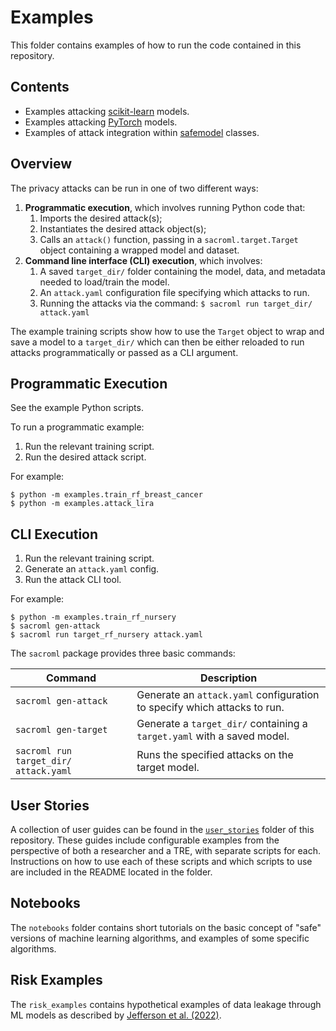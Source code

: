 # Examples

This folder contains examples of how to run the code contained in this repository.

## Contents

* Examples attacking [scikit-learn](sklearn) models.
* Examples attacking [PyTorch](pytorch) models.
* Examples of attack integration within [safemodel](safemodel) classes.

## Overview

The privacy attacks can be run in one of two different ways:
1. **Programmatic execution**, which involves running Python code that:
    1. Imports the desired attack(s);
    2. Instantiates the desired attack object(s);
    3. Calls an `attack()` function, passing in a `sacroml.target.Target` object containing a wrapped model and dataset.
2. **Command line interface (CLI) execution**, which involves:
    1. A saved `target_dir/` folder containing the model, data, and metadata needed to load/train the model.
    2. An `attack.yaml` configuration file specifying which attacks to run.
    3. Running the attacks via the command: `$ sacroml run target_dir/ attack.yaml`

The example training scripts show how to use the `Target` object to wrap and save a model to a `target_dir/` which can then be either reloaded to run attacks programmatically or passed as a CLI argument.

## Programmatic Execution

See the example Python scripts.

To run a programmatic example:
1. Run the relevant training script.
2. Run the desired attack script.

For example:
```
$ python -m examples.train_rf_breast_cancer
$ python -m examples.attack_lira
```

## CLI Execution

1. Run the relevant training script.
2. Generate an `attack.yaml` config.
3. Run the attack CLI tool.

For example:
```
$ python -m examples.train_rf_nursery
$ sacroml gen-attack
$ sacroml run target_rf_nursery attack.yaml
```

The `sacroml` package provides three basic commands:

| Command | Description |
| ------- | ----------- |
| `sacroml gen-attack` | Generate an `attack.yaml` configuration to specify which attacks to run. |
| `sacroml gen-target` | Generate a `target_dir/` containing a `target.yaml` with a saved model. |
| `sacroml run target_dir/ attack.yaml` | Runs the specified attacks on the target model. |

## User Stories

A collection of user guides can be found in the [`user_stories`](user_stories) folder of this repository. These guides include configurable examples from the perspective of both a researcher and a TRE, with separate scripts for each. Instructions on how to use each of these scripts and which scripts to use are included in the README located in the folder.

## Notebooks

The `notebooks` folder contains short tutorials on the basic concept of "safe" versions of machine learning algorithms, and examples of some specific algorithms.

## Risk Examples

The `risk_examples` contains hypothetical examples of data leakage through ML models as described by [Jefferson et al. (2022)](https://doi.org/10.5281/zenodo.6896214).
